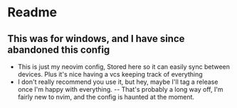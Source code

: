 # Readme

## This was for windows, and I have since abandoned this config

* This is just my neovim config, Stored here so it can easily sync between devices. Plus it's nice having a vcs keeping track of everything
* I don't really recommend you use it, but hey, maybe I'll tag a release once I'm happy with everything. -- That's probably a long way off, I'm fairly new to nvim, and the config is haunted at the moment.
